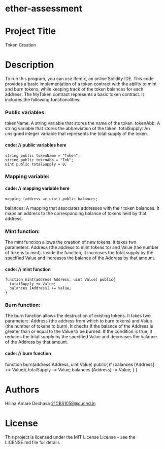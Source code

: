 # ether-assessment
# Project Title
Token Creation
# Description
To run this program, you can use Remix, an online Solidity IDE. 
This code provides a basic implementation of a token contract with the ability to mint and burn tokens, while keeping track of the token balances for each address.
The MyToken contract represents a basic token contract. It includes the following functionalities:
### Public variables:
tokenName: A string variable that stores the name of the token.
tokenAbb: A string variable that stores the abbreviation of the token.
totalSupply: An unsigned integer variable that represents the total supply of the token.
#### code: // public variables here
    string public tokenName = "Token";
    string public tokenAbb = "Tok";
    uint public totalSupply = 0;

### Mapping variable:
 #### code: // mapping variable here
    mapping (address => uint) public balances;
balances: A mapping that associates addresses with their token balances. It maps an address to the corresponding balance of tokens held by that address.

### Mint function:
  The mint function allows the creation of new tokens. It takes two parameters: Address (the address to mint tokens to) and Value (the number of tokens to mint).
Inside the function, it increases the total supply by the specified Value and increases the balance of the Address by that amount.
#### code:  // mint function
    function mint(address Address, uint Value) public{
      totalSupply += Value;
      balances [Address] += Value;
    }
    
### Burn function:
The burn function allows the destruction of existing tokens. It takes two parameters: Address (the address from which to burn tokens) and Value (the number of tokens to burn).
It checks if the balance of the Address is greater than or equal to the Value to be burned. If the condition is true, it reduces the total supply by the specified Value and decreases the balance of the Address by that amount.
  #### code: // burn function
function burn(address Address, uint Value) public{ 
 if (balances [Address] >= Value){
      totalSupply -= Value;
      balances [Address] -= Value;
    }
    }

# Authors
Hilina Amare Dechasa 
21CBS1058@cuchd.in


# License
This project is licensed under the MIT License License - see the LICENSE.md file for details




